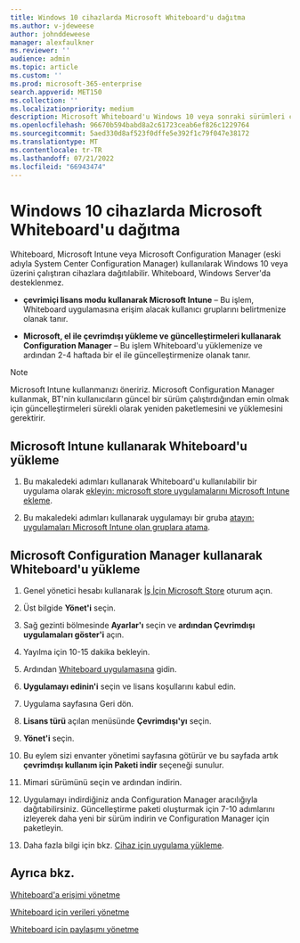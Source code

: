 ```yaml
---
title: Windows 10 cihazlarda Microsoft Whiteboard'u dağıtma
ms.author: v-jdeweese
author: johnddeweese
manager: alexfaulkner
ms.reviewer: ''
audience: admin
ms.topic: article
ms.custom: ''
ms.prod: microsoft-365-enterprise
search.appverid: MET150
ms.collection: ''
ms.localizationpriority: medium
description: Microsoft Whiteboard'u Windows 10 veya sonraki sürümleri çalıştıran cihazlara dağıtmayı öğrenin.
ms.openlocfilehash: 96670b594babd8a2c61723ceab6ef826c1229764
ms.sourcegitcommit: 5aed330d8af523f0dffe5e392f1c79f047e38172
ms.translationtype: MT
ms.contentlocale: tr-TR
ms.lasthandoff: 07/21/2022
ms.locfileid: "66943474"
---
```

# <a name="deploy-microsoft-whiteboard-on-windows-10-devices"></a>Windows 10 cihazlarda Microsoft Whiteboard'u dağıtma

Whiteboard, Microsoft Intune veya Microsoft Configuration Manager (eski adıyla System Center Configuration Manager) kullanılarak Windows 10 veya üzerini çalıştıran cihazlara dağıtılabilir. Whiteboard, Windows Server'da desteklenmez.

- **çevrimiçi lisans modu kullanarak Microsoft Intune** – Bu işlem, Whiteboard uygulamasına erişim alacak kullanıcı gruplarını belirtmenize olanak tanır.

- **Microsoft, el ile çevrimdışı yükleme ve güncelleştirmeleri kullanarak Configuration Manager** – Bu işlem Whiteboard'u yüklemenize ve ardından 2-4 haftada bir el ile güncelleştirmenize olanak tanır.

>[!NOTE]
> Microsoft Intune kullanmanızı öneririz. Microsoft Configuration Manager kullanmak, BT'nin kullanıcıların güncel bir sürüm çalıştırdığından emin olmak için güncelleştirmeleri sürekli olarak yeniden paketlemesini ve yüklemesini gerektirir.

## <a name="install-whiteboard-using-microsoft-intune"></a>Microsoft Intune kullanarak Whiteboard'u yükleme

1. Bu makaledeki adımları kullanarak Whiteboard'u kullanılabilir bir uygulama olarak [ekleyin: microsoft store uygulamalarını Microsoft Intune ekleme](/mem/intune/apps/store-apps-windows).

2. Bu makaledeki adımları kullanarak uygulamayı bir gruba [atayın: uygulamaları Microsoft Intune olan gruplara atama](/mem/intune/apps/apps-deploy).

## <a name="install-whiteboard-using-microsoft-configuration-manager"></a>Microsoft Configuration Manager kullanarak Whiteboard'u yükleme

1. Genel yönetici hesabı kullanarak [İş İçin Microsoft Store](https://businessstore.microsoft.com) oturum açın.

2. Üst bilgide **Yönet'i** seçin.

3. Sağ gezinti bölmesinde **Ayarlar'ı** seçin ve **ardından Çevrimdışı uygulamaları göster'i** açın.

4. Yayılma için 10-15 dakika bekleyin.

5. Ardından [Whiteboard uygulamasına](https://businessstore.microsoft.com/store/details/microsoft-whiteboard/9mspc6mp8fm4) gidin.

6. **Uygulamayı edinin'i** seçin ve lisans koşullarını kabul edin.

7. Uygulama sayfasına Geri dön.

8. **Lisans türü** açılan menüsünde **Çevrimdışı'yı** seçin.

9. **Yönet'i** seçin.

10. Bu eylem sizi envanter yönetimi sayfasına götürür ve bu sayfada artık **çevrimdışı kullanım için Paketi indir** seçeneği sunulur.

11. Mimari sürümünü seçin ve ardından indirin.

12. Uygulamayı indirdiğiniz anda Configuration Manager aracılığıyla dağıtabilirsiniz. Güncelleştirme paketi oluşturmak için 7-10 adımlarını izleyerek daha yeni bir sürüm indirin ve Configuration Manager için paketleyin.

13. Daha fazla bilgi için bkz. [Cihaz için uygulama yükleme](/mem/configmgr/apps/deploy-use/install-app-for-device).

## <a name="see-also"></a>Ayrıca bkz.

[Whiteboard'a erişimi yönetme](manage-whiteboard-access-organizations.md)

[Whiteboard için verileri yönetme](manage-data-organizations.md)

[Whiteboard için paylaşımı yönetme](manage-sharing-organizations.md)

